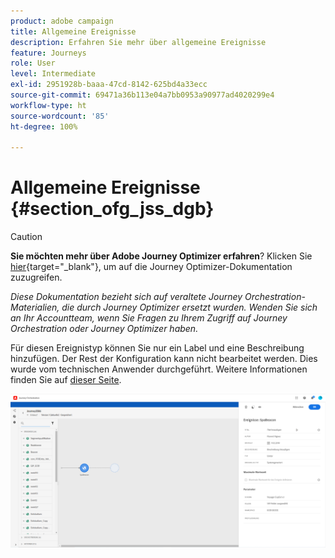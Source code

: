 ```yaml
---
product: adobe campaign
title: Allgemeine Ereignisse
description: Erfahren Sie mehr über allgemeine Ereignisse
feature: Journeys
role: User
level: Intermediate
exl-id: 2951928b-baaa-47cd-8142-625bd4a33ecc
source-git-commit: 69471a36b113e04a7bb0953a90977ad4020299e4
workflow-type: ht
source-wordcount: '85'
ht-degree: 100%

---
```


# Allgemeine Ereignisse {#section_ofg_jss_dgb}


>[!CAUTION]
>
>**Sie möchten mehr über Adobe Journey Optimizer erfahren**? Klicken Sie [hier](https://experienceleague.adobe.com/de/docs/journey-optimizer/using/ajo-home){target="_blank"}, um auf die Journey Optimizer-Dokumentation zuzugreifen.
>
>
>_Diese Dokumentation bezieht sich auf veraltete Journey Orchestration-Materialien, die durch Journey Optimizer ersetzt wurden. Wenden Sie sich an Ihr Accountteam, wenn Sie Fragen zu Ihrem Zugriff auf Journey Orchestration oder Journey Optimizer haben._



Für diesen Ereignistyp können Sie nur ein Label und eine Beschreibung hinzufügen. Der Rest der Konfiguration kann nicht bearbeitet werden. Dies wurde vom technischen Anwender durchgeführt. Weitere Informationen finden Sie auf [dieser Seite](../event/about-events.md).

![](../assets/general-events.png)
